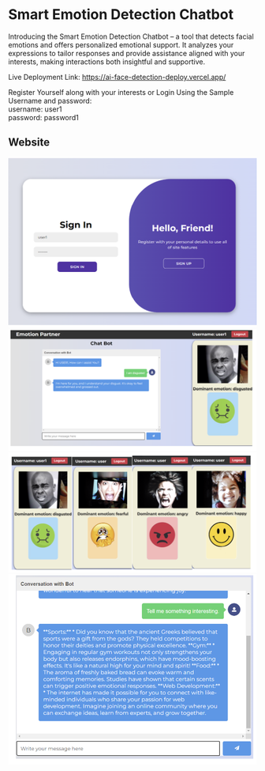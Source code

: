 # Smart Emotion Detection Chatbot

Introducing the Smart Emotion Detection Chatbot – a tool that detects facial emotions and offers personalized emotional support. It analyzes your expressions to tailor responses and provide assistance aligned with your interests, making interactions both insightful and supportive.

Live Deployment Link: https://ai-face-detection-deploy.vercel.app/

Register Yourself along with your interests or Login Using the Sample Username and password:
  <br>
  username: user1 <br>
  password: password1
## Website

<div align="center">
  <img src="https://github.com/kathireshG/Smart-Emotion-Detection-Chatbot/raw/main/images/0.png">
  <img src="https://github.com/kathireshG/Smart-Emotion-Detection-Chatbot/raw/main/images/1.png">
  <img src="https://github.com/kathireshG/Smart-Emotion-Detection-Chatbot/raw/main/images/2.png">
  <img src="https://github.com/kathireshG/Smart-Emotion-Detection-Chatbot/raw/main/images/3.png">
</div>
